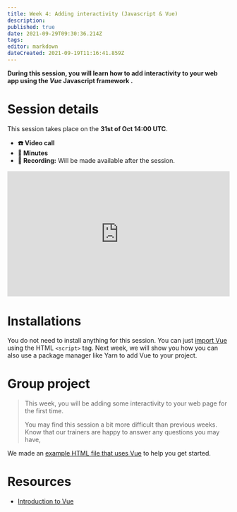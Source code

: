 ```yaml
---
title: Week 4: Adding interactivity (Javascript & Vue)
description: 
published: true
date: 2021-09-29T09:30:36.214Z
tags: 
editor: markdown
dateCreated: 2021-09-19T11:16:41.859Z
---
```


**During this session, you will learn how to add interactivity to your web app using the *Vue* Javascript framework .**

# Session details
This session takes place on the **31st of Oct 14:00 UTC**.
- **☎️ Video call**
- **📝 Minutes**
- **🔴 Recording:** Will be made available after the session.

<div style="position: relative;padding-bottom: 56.25%;height: 0;margin-top:16px;">
  <iframe src="https://pitch.com/embed/ed7b15da-c6ba-4f70-9db6-cccb4b26be4e" allow="fullscreen" allowfullscreen="" width="100%" height="100%" style="border:0;position: absolute;top: 0;left: 0;"></iframe>
</div>

# Installations
You do not need to install anything for this session. You can just [import Vue](https://vuejs.org/v2/guide/installation.html#CDN) using the HTML ```<script>``` tag. Next week, we will show you how you can also use a package manager like Yarn to add Vue to your project.

# Group project
> This week, you will be adding some interactivity to your web page for the first time.
>
> You may find this session a bit more difficult than previous weeks. Know that our trainers are happy to answer any questions you may have,

We made an [example HTML file that uses Vue](https://github.com/activisthandbook/web-dev-course/blob/main/week-4/example.html) to help you get started.

# Resources
- [Introduction to Vue](https://v3.vuejs.org/guide/introduction.html)